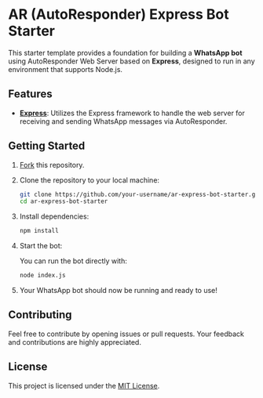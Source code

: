# AR (AutoResponder) Express Bot Starter

This starter template provides a foundation for building a **WhatsApp bot** using AutoResponder Web Server based on **Express**, designed to run in any environment that supports Node.js.

## Features

- **[Express](https://expressjs.com/)**: Utilizes the Express framework to handle the web server for receiving and sending WhatsApp messages via AutoResponder.

## Getting Started

1. [Fork](https://github.com/itsreimau/api-nautres/fork) this repository.

2. Clone the repository to your local machine:
   ```bash
   git clone https://github.com/your-username/ar-express-bot-starter.git
   cd ar-express-bot-starter
   ```

3. Install dependencies:
   ```bash
   npm install
   ```

4. Start the bot:

   You can run the bot directly with:
   ```bash
   node index.js
   ```

5. Your WhatsApp bot should now be running and ready to use!

## Contributing

Feel free to contribute by opening issues or pull requests. Your feedback and contributions are highly appreciated.

## License

This project is licensed under the [MIT License](LICENSE).